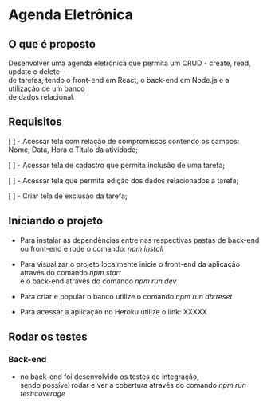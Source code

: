 # Agenda Eletrônica

## O que é proposto

Desenvolver uma agenda eletrônica que permita um CRUD - create, read, update e delete - \
de tarefas, tendo o front-end em React, o back-end em Node.js e a utilização de um banco \
de dados relacional.

## Requisitos

[ ] - Acessar tela com relação de compromissos contendo os campos: Nome, Data, Hora e Título da atividade;

[ ] - Acessar tela de cadastro que permita inclusão de uma tarefa;

[ ] - Acessar tela que permita edição dos dados relacionados a tarefa;

[ ] - Criar tela de exclusão da tarefa;

## Iniciando o projeto

- Para instalar as dependências entre nas respectivas pastas de back-end ou front-end e rode o comando: *npm install*

- Para visualizar o projeto localmente inicie o front-end da aplicação através do comando *npm start*\
e o back-end através do comando *npm run dev*

- Para criar e popular o banco utilize o comando *npm run db:reset*

- Para acessar a aplicação no Heroku utilize o link: XXXXX

## Rodar os testes

### Back-end

- no back-end foi desenvolvido os testes de integração,\
sendo possível rodar e ver a cobertura através do comando *npm run test:coverage*
